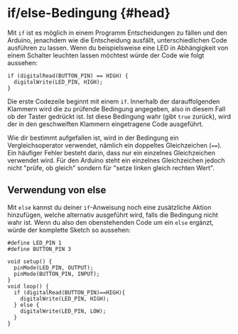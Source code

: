 # if/else-Bedingung {#head}
Mit `if` ist es möglich in einem Programm Entscheidungen zu fällen und den Arduino, jenachdem wie die Entscheidung ausfällt, unterschiedlichen Code ausführen zu lassen.
Wenn du beispielsweise eine LED in Abhängigkeit von einem Schalter leuchten lassen möchtest würde der Code wie folgt aussehen:

```arduino
if (digitalRead(BUTTON_PIN) == HIGH) {
  digitalWrite(LED_PIN, HIGH);
}
```

Die erste Codezeile beginnt mit einem `if`.
Innerhalb der darauffolgenden Klammern wird die zu prüfende Bedingung angegeben, also in diesem Fall ob der Taster gedrückt ist. Ist diese Bedingung wahr (gibt `true` zurück), wird der in den geschweiften Klammern eingetragene Code ausgeführt.

Wie dir bestimmt aufgefallen ist, wird in der Bedingung ein Vergleichsoperator verwendet, nämlich ein doppeltes Gleichzeichen (`==`). Ein häufiger Fehler besteht darin, dass nur ein einzelnes Gleichzeichen verwendet wird.
Für den Arduino steht ein einzelnes Gleichzeichen jedoch nicht "prüfe, ob gleich" sondern für "setze linken gleich rechten Wert".

## Verwendung von else
Mit `else` kannst du deiner `if`-Anweisung noch eine zusätzliche Aktion hinzufügen, welche alternativ ausgeführt wird, falls die Bedingung nicht wahr ist.
Wenn du also den obenstehenden Code um ein `else` ergänzt, würde der komplette Sketch so aussehen:

```arduino
#define LED_PIN 1
#define BUTTON_PIN 3

void setup() {
  pinMode(LED_PIN, OUTPUT);
  pinMode(BUTTON_PIN, INPUT);
}
void loop() {
  if (digitalRead(BUTTON_PIN)==HIGH){
    digitalWrite(LED_PIN, HIGH);
  } else {
    digitalWrite(LED_PIN, LOW);
  }
}
```
